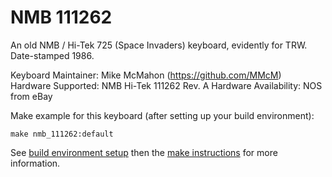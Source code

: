 # NMB 111262

An old NMB / Hi-Tek 725 (Space Invaders) keyboard, evidently for TRW. Date-stamped 1986.

Keyboard Maintainer: Mike McMahon (https://github.com/MMcM)  
Hardware Supported: NMB Hi-Tek 111262 Rev. A
Hardware Availability: NOS from eBay

Make example for this keyboard (after setting up your build environment):

    make nmb_111262:default

See [build environment setup](https://docs.qmk.fm/#/getting_started_build_tools) then the [make instructions](https://docs.qmk.fm/#/getting_started_make_guide) for more information.
